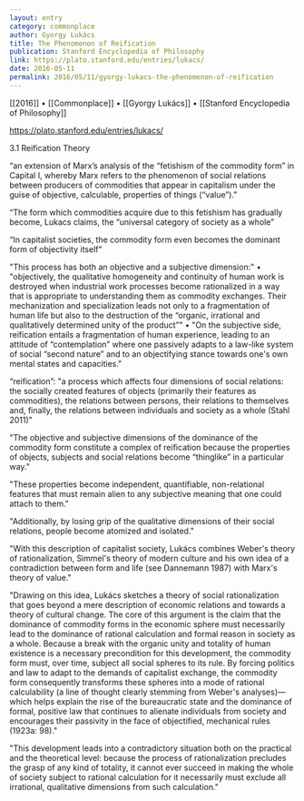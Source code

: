 ```yaml
---
layout: entry
category: commonplace
author: Gyorgy Lukács
title: The Phenomenon of Reification
publication: Stanford Encyclopedia of Philosophy
link: https://plato.stanford.edu/entries/lukacs/
date: 2016-05-11
permalink: 2016/05/11/gyorgy-lukacs-the-phenomenon-of-reification
---
```


[[2016]] • [[Commonplace]] • [[Gyorgy Lukács]] • [[Stanford Encyclopedia of Philosophy]]

https://plato.stanford.edu/entries/lukacs/

3.1 Reification Theory


“an extension of Marx’s analysis of the “fetishism of the commodity form” in Capital I, whereby Marx refers to the phenomenon of social relations between producers of commodities that appear in capitalism under the guise of objective, calculable, properties of things (“value”)."


“The form which commodities acquire due to this fetishism has gradually become, Lukacs claims, the “universal category of society as a whole”


“In capitalist societies, the commodity form even becomes the dominant form of objectivity itself"


"This process has both an objective and a subjective dimension:"
	• "objectively, the qualitative homogeneity and continuity of human work is destroyed when industrial work processes become rationalized in a way that is appropriate to understanding them as commodity exchanges. Their mechanization and specialization leads not only to a fragmentation of human life but also to the destruction of the “organic, irrational and qualitatively determined unity of the product”"
	• "On the subjective side, reification entails a fragmentation of human experience, leading to an attitude of “contemplation” where one passively adapts to a law-like system of social “second nature” and to an objectifying stance towards one's own mental states and capacities."


“reification”: "a process which affects four dimensions of social relations: the socially created features of objects (primarily their features as commodities), the relations between persons, their relations to themselves and, finally, the relations between individuals and society as a whole (Stahl 2011)"


"The objective and subjective dimensions of the dominance of the commodity form constitute a complex of reification because the properties of objects, subjects and social relations become “thinglike” in a particular way."


"These properties become independent, quantifiable, non-relational features that must remain alien to any subjective meaning that one could attach to them."


"Additionally, by losing grip of the qualitative dimensions of their social relations, people become atomized and isolated."


"With this description of capitalist society, Lukács combines Weber's theory of rationalization, Simmel's theory of modern culture and his own idea of a contradiction between form and life (see Dannemann 1987) with Marx's theory of value."


"Drawing on this idea, Lukács sketches a theory of social rationalization that goes beyond a mere description of economic relations and towards a theory of cultural change. The core of this argument is the claim that the dominance of commodity forms in the economic sphere must necessarily lead to the dominance of rational calculation and formal reason in society as a whole. Because a break with the organic unity and totality of human existence is a necessary precondition for this development, the commodity form must, over time, subject all social spheres to its rule. By forcing politics and law to adapt to the demands of capitalist exchange, the commodity form consequently transforms these spheres into a mode of rational calculability (a line of thought clearly stemming from Weber's analyses)—which helps explain the rise of the bureaucratic state and the dominance of formal, positive law that continues to alienate individuals from society and encourages their passivity in the face of objectified, mechanical rules (1923a: 98)."


"This development leads into a contradictory situation both on the practical and the theoretical level: because the process of rationalization precludes the grasp of any kind of totality, it cannot ever succeed in making the whole of society subject to rational calculation for it necessarily must exclude all irrational, qualitative dimensions from such calculation."

